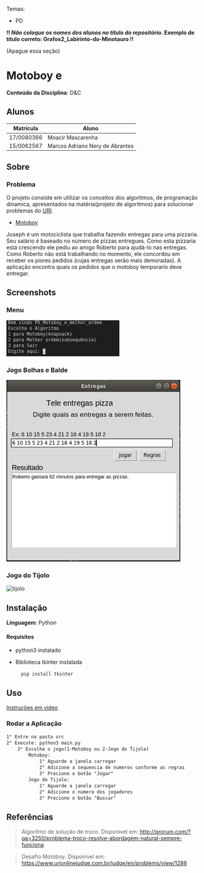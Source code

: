 Temas:
 - PD
 
 **!! *Não coloque os nomes dos alunos no título do repositório*. Exemplo de título correto: Grafos2_Labirinto-do-Minotauro !!**
 
 (Apague essa seção)

# Motoboy e

**Conteúdo da Disciplina**: D&C<br>

## Alunos
|Matrícula | Aluno |
| -- | -- |
| 17/0080366  |  Moacir Mascarenha |
| 15/0062567  |  Marcos Adriano Nery de Abrantes|



## Sobre 

### Problema

O projeto consiste em utilizar os conceitos dos algoritmos, de programação dinamica, apresentados na matéria(projeto de algoritmos) para solucionar problemas do [URI](www.urionlinejudge.com.br).

- [Motoboy](https://www.urionlinejudge.com.br/judge/en/problems/view/1286)

Joseph é um motociclista que trabalha fazendo entregas para uma pizzaria. Seu salário é baseado no número de pizzas entregues. Como esta pizzaria está crescendo ele pediu ao amigo Roberto para ajudá-lo nas entregas. Como Roberto não está trabalhando no momento, ele concordou em receber os piores pedidos (cujas entregas serão mais demoradas).
    A aplicação encontra quais os pedidos que o motoboy temporario deve entregar.



## Screenshots

### Menu

![menu](./img/menu.png)

### Jogo Bolhas e Balde

![Motoboy](./img/motoboy_exemplo.png)

### Jogo do Tijolo
![tijolo](./img/tijolo.png)


## Instalação 
**Linguagem**: Python<br>

#### Requisitos

- python3 instalado
- Biblioteca tkinter instalada
    
        pip install tkinter


## Uso 

[Instruções em video]( )


### Rodar a Aplicação

    1° Entre na pasta src
    2° Execute: python3 main.py
        3° Escolha o jogo(1-Motoboy ou 2-Jogo do Tijolo)
            Motoboy:
                1° Aguarde a janela carregar
                2° Adicione a sequencia de numeros conforme as regras
                3° Precione o botão "Jogar"
            Jogo do Tijolo:
                1° Aguarde a janela carregar
                2° Adicione o numero dos jogadores
                3° Precione o botão "Buscar"


## Referências

> Algoritmo de solução de troco. Disponivel em: http://prorum.com/?qa=3250/problema-troco-resolve-abordagem-natural-sempre-funciona
 
> Desafio Motoboy. Disponivel em: https://www.urionlinejudge.com.br/judge/en/problems/view/1286
